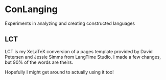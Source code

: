 # ConLanging
Experiments in analyzing and creating constructed languages

## LCT
LCT is my XeLaTeX conversion of a pages template provided by David Petersen and Jessie Simms from LangTime Studio.
I made a few changes, but 90% of the words are theirs.

Hopefully I might get around to actually using it too!
